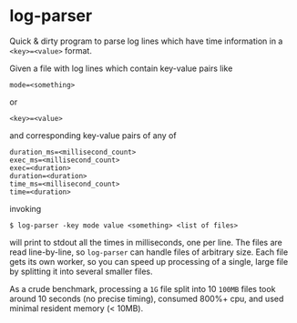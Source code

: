 # log-parser

Quick & dirty program to parse log lines which have time information
in a `<key>=<value>` format.

Given a file with log lines which contain key-value pairs like

```
mode=<something>
```

or

```
<key>=<value>
```

and corresponding key-value pairs of any of

```
duration_ms=<millisecond_count>
exec_ms=<millisecond_count>
exec=<duration>
duration=<duration>
time_ms=<millisecond_count>
time=<duration>
```

invoking

```
$ log-parser -key mode value <something> <list of files>
```

will print to stdout all the times in milliseconds, one per line. The
files are read line-by-line, so `log-parser` can handle files of
arbitrary size. Each file gets its own worker, so you can speed up
processing of a single, large file by splitting it into several
smaller files.

As a crude benchmark, processing a `1G` file split into 10 `100MB`
files took around 10 seconds (no precise timing), consumed 800%+ cpu,
and used minimal resident memory (< 10MB).
